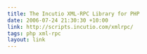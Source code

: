 ```yaml
---
title: The Incutio XML-RPC Library for PHP
date: 2006-07-24 21:30:30 +10:00
link: http://scripts.incutio.com/xmlrpc/
tags: php xml-rpc
layout: link
---
```

